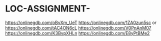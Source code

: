 # LOC-ASSIGNMENT-
https://onlinegdb.com/oBvXm_UeT
https://onlinegdb.com/1ZA0zun5sc or https://onlinegdb.com/tAC4ON6cL
https://onlinegdb.com/V0PnAnM07
https://onlinegdb.com/K3BvpXHLn
https://onlinegdb.com/E8yPtBMe2
